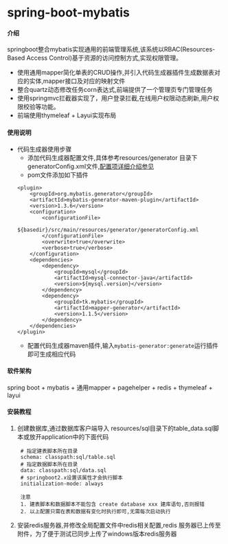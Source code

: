 # spring-boot-mybatis

#### 介绍
springboot整合mybatis实现通用的前端管理系统,该系统以RBAC(Resources-Based Access Control)基于资源的访问控制方式,实现权限管理。
- 使用通用mapper简化单表的CRUD操作,并引入代码生成器插件生成数据表对应的实体,mapper接口及对应的映射文件
- 整合quartz动态修改任务corn表达式,前端提供了一个管理页专门管理任务
- 使用springmvc拦截器实现了，用户登录拦截,在线用户权限动态刷新,用户权限校验等功能。
- 前端使用thymeleaf + Layui实现布局

#### 使用说明
- 代码生成器使用步骤
    - 添加代码生成器配置文件,具体参考resources/generator 目录下generatorConfig.xml文件,[配置项详细介绍参见](https://gitee.com/free/Mapper/wikis/4.1.mappergenerator?sort_id=236560)
    - pom文件添加如下插件
    ```
    <plugin>
        <groupId>org.mybatis.generator</groupId>
        <artifactId>mybatis-generator-maven-plugin</artifactId>
        <version>1.3.6</version>
        <configuration>
            <configurationFile>
                ${basedir}/src/main/resources/generator/generatorConfig.xml
            </configurationFile>
            <overwrite>true</overwrite>
            <verbose>true</verbose>
        </configuration>
        <dependencies>
            <dependency>
                <groupId>mysql</groupId>
                <artifactId>mysql-connector-java</artifactId>
                <version>${mysql.version}</version>
            </dependency>
            <dependency>
                <groupId>tk.mybatis</groupId>
                <artifactId>mapper-generator</artifactId>
                <version>1.1.5</version>
            </dependency>
        </dependencies>
    </plugin>
    ```
    - 配置代码生成器maven插件,输入`mybatis-generator:generate`运行插件即可生成相应代码
   

#### 软件架构
spring boot + mybatis + 通用mapper + pagehelper + redis + thymeleaf + layui

#### 安装教程

1. 创建数据库,通过数据库客户端导入 resources/sql目录下的table_data.sql脚本或放开application中的下面代码
   ```  
    # 指定建表脚本所在目录
    schema: classpath:sql/table.sql
    # 指定数据脚本所在目录
    data: classpath:sql/data.sql
    # springboot2.x设置该属性才会执行脚本
    initialization-mode: always
    
    注意
    1. 建表脚本和数据脚本不能包含 create database xxx 建库语句,否则报错
    2. 以上配置只需在表和数据有变化时执行即可,无需每次启动执行
   ```
2. 安装redis服务器,并修改全局配置文件中redis相关配置,redis 服务器已上传至附件，为了便于测试已同步上传了windows版本redis服务器